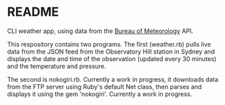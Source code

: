# README

CLI weather app, using data from the [Bureau of Meteorology](http://www.bom.gov.au) API.

This respository contains two programs. The first (weather.rb) pulls live data from the JSON feed from the Observatory Hill station in Sydney and displays the date and time of the observation (updated every 30 minutes) and the temperature and pressure.

The second is nokogiri.rb. Currently a work in progress, it downloads data from the FTP server using Ruby's default Net class, then parses and displays it using the gem 'nokogiri'. Currently a work in progress.    
